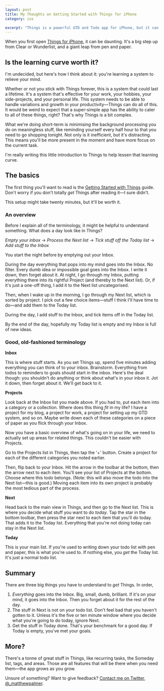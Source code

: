 ```yaml
---
layout: post
title: My Thoughts on Getting Started with Things for iPhone
category: ios

excerpt: "Things is a powerful GTD and Todo app for iPhone, but it can be a little daunting at first."
---
```


When you first open [Things for iPhone][things], it can be daunting. It's a big step up from Clear or Wunderlist, and a giant leap from pen and paper.

## Is the learning curve worth it?

I'm undecided, but here's how I think about it: you're learning a system to relieve your mind.

Whether or not you stick with Things forever, this is a system that could last a lifetime. It's a system that's effective for your work, your hobbies, your side-projects, and your personal life. This system needs to be able to handle variations and growth in your productivity—Things can do all of this. It would be weird to expect that a super-simple app has the ability to cater to all of these things, right? That's why Things is a bit complex.

What we're doing short-term is minimising the background processing you do on meaningless stuff, like reminding yourself every half hour to that you need to go shopping tonight. Not only is it inefficient, but it's distracting. This means you'll be more present in the moment and have more focus on the current task.

I'm really writing this little introduction to Things to help lessen that learning curve.

## The basics

The first thing you'll want to read is the [Getting Started with Things][gst] guide. Don't worry if you don't totally _get_ Things after reading it—I sure didn't.

This setup might take twenty minutes, but it'll be worth it.

### An overview

Before I explain all of the terminology, it might be helpful to understand something. What does a day look like in Things?

_Empty your inbox_ → _Process the Next list_ → _Tick stuff off the Today list_ → _Add stuff to the Inbox_ 

You start the night before by emptying out your Inbox.

During the day everything that pops into my mind goes into the Inbox. No filter. Every dumb idea or impossible goal goes into the Inbox. I write it down, then forget about it. At night, I go through my Inbox, putting everything there into its rightful Project (and thereby to the Next list). Or, if it's just a one-off thing, I add it to the Next list uncategorised. 

Then, when I wake up in the morning, I go through my Next list, which is sorted by project. I pick out a few choice items—stuff I think I'll have time to do—and add them to the Today list.

During the day, I add stuff to the Inbox, and tick items off in the Today list.

By the end of the day, hopefully my Today list is empty and my Inbox is full of new ideas.

### Good, old-fashioned terminology

**Inbox**

This is where stuff starts. As you set Things up, spend five minutes adding everything you can think of to your inbox. Brainstorm. Everything from todos to reminders to goals should start in the inbox. Here's the deal though: you shouldn't do anything or think about what's in your inbox it. Jot it down, then forget about it. We'll get back to it.

**Projects**

Look back at the Inbox list you made above. If you had to, put each item into a category or a collection. Where does this thing _fit_ in my life? I have a project for my blog, a project for work, a project for setting up my GTD system, and so on. Maybe write down each of these categories on a piece of paper as you flick through your Inbox.

Now you have a basic overview of what's going on in your life, we need to actually set up areas for related things. This couldn't be easier with Projects.

Go to the Projects list in Things, then tap the '+' button. Create a project for each of the different categories you noted earlier.

Then, flip back to your Inbox. Hit the arrow in the toolbar at the bottom, then the arrow next to each item. You'll see your list of Projects at the bottom. Choose where this todo belongs. (Note: this will also move the todo into the Next list—this is good.) Moving each item into its own project is probably the most tedious part of the process.

**Next**

Head back to the main view in Things, and then go to the Next list. This is where you decide what stuff you want to do _today_. Tap the star in the bottom toolbar, then press the star next to each item that you'll do today. That adds it to the Today list. Everything that you're not doing today can stay in the Next list.

**Today**

This is your main list. If you're used to writing down your todo list with pen and paper, this is what you're used to. If nothing else, you _get_ the Today list. It's just a normal todo list.

## Summary

There are three big things you have to understand to _get_ Things. In order,

1. _Everything_ goes into the Inbox. Big, small, dumb, brilliant. If it's on your mind, it goes into the Inbox. Then you forget about it for the rest of the day.
2. The stuff in Next is not on your todo list. Don't feel bad that you haven't gotten to it. Unless it's the five or ten minute window where you decide what you're going to do today, ignore Next.
3. Get the stuff in Today done. That's your benchmark for a good day. If Today is empty, you've met your goals.

## More?

There's a tonne of great stuff in Things, like recurring tasks, the Someday list, tags, and areas. Those are all features that will be there when you need them—the app grows as you grow.

Unsure of something? Want to give feedback? [Contact me on Twitter, @_matthewpalmer][tw].


[things]: https://culturedcode.com/things/iphone/
[gst]: https://culturedcode.com/things/guide/
[tw]: http://twitter.com/_matthewpalmer
